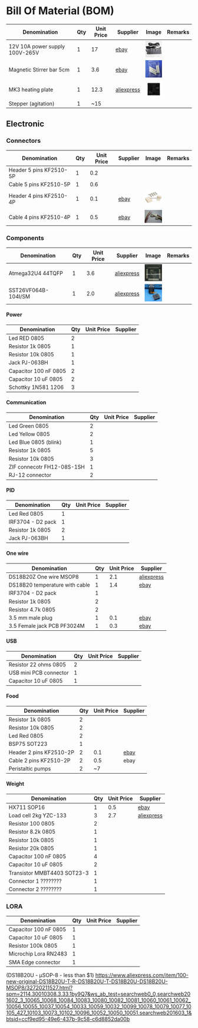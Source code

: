 # Bill Of Material (BOM)



| Denomination                  | Qty | Unit Price | Supplier        | Image | Remarks |
|-------------------------------|-----|-------|-----------------|-------| ------- |
| 12V 10A power supply 100V-265V| 1   | 17    | [ebay](http://www.ebay.com/itm/161929667263) |  <img src="images/Power-supply.jpg" width="48"> | |
| Magnetic Stirrer bar 5cm      | 1   | 3.6   | [ebay](http://www.ebay.com/itm/332037093368) |  <img src="images/Stirrer-bar.jpg" width="48"> | |
| MK3 heating plate             | 1   | 12.3  | [aliexpress](https://www.aliexpress.com/item/3D-printer-heatbed-Heat-bed-MK3-standard-aluminum-plate-3mm-hot-bed-Free-shipping/1941676934.html?spm=2114.13010608.0.0.eVVdIm) |  <img src="images/MK3.jpg" width="48"> | |
| Stepper (agitation)           | 1   | ~15 |  |   | |


## Electronic


### Connectors


| Denomination                  | Qty | Unit Price | Supplier        | Image | Remarks |
| ----------------------------- | --- | ----- | --------------- | ----- | ------- |
| Header 5 pins  KF2510-5P      | 1   | 0.2   | | | |
| Cable 5 pins   KF2510-5P      | 1   | 0.6   |  |  | |
| Header 4 pins  KF2510-4P      | 1   | 0.1   | [ebay](http://www.ebay.com/itm/201726148721) | <img src="images/Header-KF5410-4P.jpg" width="48"> | |
| Cable 4 pins   KF2510-4P      | 1   | 0.5   | [ebay](http://www.ebay.com/itm/231277926061) | <img src="images/Cable-KF5410-4P.jpg" width="48"> | |

 
### Components

| Denomination                  | Qty | Unit Price | Supplier        | Image | Remarks |
| ----------------------------- | --- | ----- | --------------- | ----- | ------- |
| Atmega32U4 44TQFP             | 1   | 3.6   | [aliexpress](https://www.aliexpress.com/item/10pcs-lot-ATMEGA32U4-AU-ATMEGA32U4-TQFP-44-IC-8-bit-Microcontroller-with-16-32K-Bytes-of/32720185776.html?spm=2114.13010608.0.0.Brw1qI) | <img src="images/atmega32u4-au.jpg" width="48"> | |
| SST26VF064B-104I/SM           | 1   | 2.0   | [aliexpress](https://www.aliexpress.com/item/SST26VF064B-I-SM-SST26VF064B-I-SST26VF064B-new-original/32760981168.html?spm=2114.13010608.0.0.vhdFdY) | <img src="images/SST26vf064b.jpg" width="48"> | |

#### Power

| Denomination                  | Qty | Unit Price | Supplier             |
| ----------------------------- | --- | ---------- | -------------------- |
| Led RED 0805                  | 2   |            |                      |
| Resistor 1k 0805              | 1   |            |                      |
| Resistor 10k 0805             | 1   |            |                      |
| Jack PJ-063BH                 | 1   |            |                      |
| Capacitor 100 nF 0805         | 2   |            |                      |
| Capacitor 10 uF 0805          | 2   |            |                      |
| Schottky 1N581 1206           | 3   |            |                      |



#### Communication

| Denomination                  | Qty | Unit Price | Supplier             |
| ----------------------------- | --- | ---------- | -------------------- |
| Led Green 0805                | 2   |            |                      |
| Led Yellow 0805               | 2   |            |                      |
| Led Blue 0805 (blink)         | 1   |            |                      |
| Resistor 1k 0805              | 5   |            |                      |
| Resistor 10k 0805             | 3   |            |                      |
| ZIF connecotr FH12-08S-1SH    | 1   |            |                      |
| RJ-12 connector               | 2   |            |                      |

#### PID

| Denomination                  | Qty | Unit Price | Supplier             |
| ----------------------------- | --- | ---------- | -------------------- |
| Led Red 0805                  | 1   |            |                      |
| IRF3704 - D2 pack             | 1   |            |                      |
| Resistor 1k 0805              | 2   |            |                      |
| Jack PJ-063BH                 | 1   |            |                      |

#### One wire

| Denomination                  | Qty | Unit Price | Supplier             |
| ----------------------------- | --- | ---------- | -------------------- |
| DS18B20Z One wire MSOP8       | 1   | 2.1   | [aliexpress](https://www.aliexpress.com/item/Free-Shipping-10PCS-Hot-new-original-authentic-DS18B20-DS18B20Z-temperature-sensor-SOP8-YF1128/32550585751.html?spm=2114.13010608.0.0.tzWGQM) | <img src="images/ds18b20z.jpg" width="48"> | |
| DS18B20 temperature with cable| 1   | 1.4        | [ebay](http://www.ebay.com/itm/331828375684) |  <img src="images/s-l300.jpg" width="48"> | |
| IRF3704 - D2 pack             | 1   |            |                      |
| Resistor 1k 0805              | 2   |            |                      |
| Resistor 4.7k 0805            | 2   |            |                      |
| 3.5 mm male plug              | 1   | 0.1        | [ebay](http://www.ebay.com/itm/172001125871) | <img src="images/35mm-plug.jpg" width="48"> | |
| 3.5 Female jack PCB PF3024M   | 1   | 0.3   | [ebay](http://www.ebay.com/itm/331809367438) | <img src="images/35mm-female.jpg" width="48"> | |


#### USB

| Denomination                  | Qty | Unit Price | Supplier             |
| ----------------------------- | --- | ---------- | -------------------- |
| Resistor 22 ohms 0805         | 2   |            |                      |
| USB mini PCB connector        | 1   |            |                      |
| Capacitor 10 uF 0805          | 1   |            |                      |

#### Food

| Denomination                  | Qty | Unit Price | Supplier             |
| ----------------------------- | --- | ---------- | -------------------- |
| Resistor 1k 0805              | 2   |            |                      |
| Resistor 10k 0805             | 2   |            |                      |
| Led Red 0805                  | 2   |            |                      |
| BSP75 SOT223                  | 1   |            |                      |
| Header 2 pins  KF2510-2P      | 2   | 0.1        | [ebay](http://www.ebay.com/itm/251255708763) | <img src="images/Header-KF5410-2P.jpg" width="48"> | |
| Cable 2 pins   KF2510-2P      | 2   | 0.5        | ebay | | |
| Peristaltic pumps             | 2   | ~7 |       |   | |

#### Weight

| Denomination                  | Qty | Unit Price | Supplier             |
| ----------------------------- | --- | ---------- | -------------------- |
| HX711 SOP16                   | 1   | 0.5        | [ebay](http://www.ebay.com/itm/182316289786) | <img src="images/SST26vf064b.jpg" width="48"> | |
| Load cell 2kg YZC-133         | 3   | 2.7        | [aliexpress](https://www.aliexpress.com/item/Electronic-2KG-YZC-133-Aluminum-Weighing-Weight-Scale-Sensor-Load-Cell/32660749913.html?spm=2114.13010608.0.0.vVBDFq) | <img src="images/LoadCell.jpg" width="48"> |
| Resistor 100 0805             | 2   |            |                      |
| Resistor 8.2k 0805            | 1   |            |                      |
| Resistor 10k 0805             | 1   |            |                      |
| Resistor 20k 0805             | 1   |            |                      |
| Capacitor 100 nF 0805         | 4   |            |                      |
| Capacitor 10 uF 0805          | 2   |            |                      |
| Transistor MMBT4403 SOT23-3   | 1   |            |                      |
| Connector 1 ????????          | 1   |            |                      |
| Connector 2 ????????          | 1   |            |                      |

### LORA

| Denomination                  | Qty | Unit Price | Supplier             |
| ----------------------------- | --- | ---------- | -------------------- |
| Capacitor 100 nF 0805         | 1   |            |                      |
| Capacitor 10 uF 0805          | 1   |            |                      |
| Resistor 100k 0805            | 1   |            |                      |
| Microchip Lora RN2483         | 1   |            |                      |
| SMA Edge connector            | 1   |            |                      |


(DS18B20U - µSOP-8 - less than $1) https://www.aliexpress.com/item/100-new-original-DS18B20U-T-R-DS18B20U-T-DS18B20U-DS18B20U-MSOP8/32720211527.html?spm=2114.30010308.3.33.1by9Q7&ws_ab_test=searchweb0_0,searchweb201602_3_10065_10068_10084_10083_10080_10082_10081_10060_10061_10062_10056_10055_10037_10054_10033_10059_10032_10099_10078_10079_10077_10105_427_10103_10073_10102_10096_10052_10050_10051,searchweb201603_1&btsid=ccf9ed95-49e6-437b-9c58-c6d8852da00b
